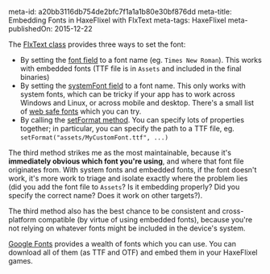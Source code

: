 meta-id: a20bb3116db754de2bfc7f1a1a1b80e30bf876dd
meta-title: Embedding Fonts in HaxeFlixel with FlxText
meta-tags: HaxeFlixel
meta-publishedOn: 2015-12-22

The [FlxText class](api.haxeflixel.com/flixel/text/FlxText.html) provides three ways to set the font:

- By setting the [font field](http://api.haxeflixel.com/flixel/text/FlxText.html#font) to a font name (eg. `Times New Roman`). This works with embedded fonts (TTF file is in `Assets` and included in the final binaries)
- By setting the [systemFont field](http://api.haxeflixel.com/flixel/text/FlxText.html#systemFont) to a font name. This only works with system fonts, which can be tricky if your app has to work across Windows and Linux, or across mobile and desktop. There's a small list of [web safe fonts](http://webdesign.about.com/od/fonts/qt/web-safe-fonts.htm) which you can try.
- By calling the [setFormat method](http://api.haxeflixel.com/flixel/text/FlxText.html#setFormat). You can specify lots of properties together; in particular, you can specify the path to a TTF file, eg. `setFormat("assets/MyCustomFont.ttf", ...)`

The third method strikes me as the most maintainable, because it's **immediately obvious which font you're using**, and where that font file originates from. With system fonts and embedded fonts, if the font doesn't work, it's more work to triage and isolate exactly where the problem lies (did you add the font file to `Assets`? Is it embedding properly? Did you specify the correct name? Does it work on other targets?).

The third method also has the best chance to be consistent and cross-platform compatible (by virtue of using embedded fonts), because you're not relying on whatever fonts might be included in the device's system.

[Google Fonts](https://www.google.com/fonts) provides a wealth of fonts which you can use.  You can download all of them (as TTF and OTF) and embed them in your HaxeFlixel games.
